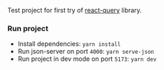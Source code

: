 Test project for first try of [react-query](https://tanstack.com/query/v4/docs/react/overview) library.

### Run project
- Install dependencies: ```yarn install```
- Run json-server on port ```4000```: ```yarn serve-json```
- Run project in dev mode on port ```5173```: ```yarn dev```
